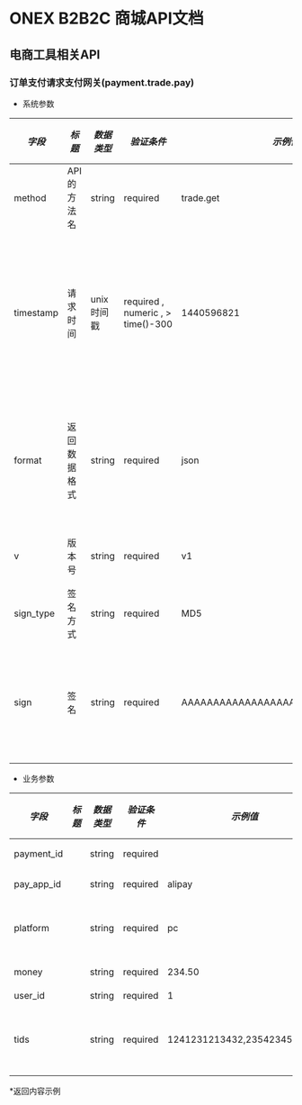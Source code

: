 # ONEX B2B2C 商城API文档

## 电商工具相关API

### 订单支付请求支付网关(payment.trade.pay)

* 系统参数

| *字段* | *标题* | *数据类型* | *验证条件* | *示例值* | *默认值* | *详细说明* |
| ------------- | ------------- | ------------- | ------------- | ------------- | ------------- | ------------- |
| method | API的方法名 | string | required | trade.get | null | 标识请求的是哪个API |
| timestamp | 请求时间 | unix时间戳 | required , numeric , > time()-300 | 1440596821 | null | 标识API请求的发起时间，如果超时300秒则拒绝请求 |
| format | 返回数据格式 | string | required | json | json | 返回数据是json格式的，目前只支持json |
| v | 版本号 | string | required | v1 | null | 标识该接口的版本 |
| sign_type | 签名方式 | string | required | MD5 | null | 标识签名算法 |
| sign | 签名 | string | required | AAAAAAAAAAAAAAAAAAAAAAAAAAAAAAAAA | null | 数据签名，32位长度16进制数字 |


* 业务参数

| *字段* | *标题* | *数据类型* | *验证条件* | *示例值* | *默认值* | *详细说明* |
| ------------- | ------------- | ------------- | ------------- | ------------- | ------------- | ------------- |
| payment_id |  | string | required |  |  | 支付单编号 |
| pay_app_id |  | string | required | alipay |  | 支付方式 |
| platform |  | string | required | pc | pc | 来源平台（wap、pc） |
| money |  | string | required | 234.50 |  | 支付金额 |
| user_id |  | string | required | 1 |  | 用户id |
| tids |  | string | required | 1241231213432,2354234523452 |  | 被支付的订单号集合,用逗号隔开 |


*返回内容示例

```



```

